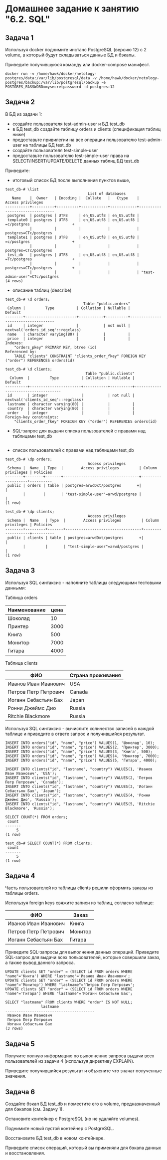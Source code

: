 # Домашнее задание к занятию "6.2. SQL"

## Задача 1

Используя docker поднимите инстанс PostgreSQL (версию 12) c 2 volume, 
в который будут складываться данные БД и бэкапы.

Приведите получившуюся команду или docker-compose манифест.
```
docker run -v /home/hawk/docker/netology-postgres/data:/var/lib/postgresql/data -v /home/hawk/docker/netology-postgres/backup:/var/lib/postgresql/backup -e POSTGRES_PASSWORD=mysecretpassword -d postgres:12
```

## Задача 2

В БД из задачи 1: 
- создайте пользователя test-admin-user и БД test_db
- в БД test_db создайте таблицу orders и clients (спeцификация таблиц ниже)
- предоставьте привилегии на все операции пользователю test-admin-user на таблицы БД test_db
- создайте пользователя test-simple-user  
- предоставьте пользователю test-simple-user права на SELECT/INSERT/UPDATE/DELETE данных таблиц БД test_db

Приведите:
- итоговый список БД после выполнения пунктов выше,
```
test_db-# \list
                                     List of databases
   Name    |  Owner   | Encoding |  Collate   |   Ctype    |       Access privileges
-----------+----------+----------+------------+------------+--------------------------------
 postgres  | postgres | UTF8     | en_US.utf8 | en_US.utf8 |
 template0 | postgres | UTF8     | en_US.utf8 | en_US.utf8 | =c/postgres                   +
           |          |          |            |            | postgres=CTc/postgres
 template1 | postgres | UTF8     | en_US.utf8 | en_US.utf8 | =c/postgres                   +
           |          |          |            |            | postgres=CTc/postgres
 test_db   | postgres | UTF8     | en_US.utf8 | en_US.utf8 | =Tc/postgres                  +
           |          |          |            |            | postgres=CTc/postgres         +
           |          |          |            |            | "test-admin-user"=CTc/postgres
(4 rows)
```
- описание таблиц (describe)
```
test_db-# \d orders;
                                   Table "public.orders"
 Column |         Type          | Collation | Nullable |              Default
--------+-----------------------+-----------+----------+------------------------------------
 id     | integer               |           | not null | nextval('orders_id_seq'::regclass)
 name   | character varying(80) |           |          |
 price  | integer               |           |          |
Indexes:
    "orders_pkey" PRIMARY KEY, btree (id)
Referenced by:
    TABLE "clients" CONSTRAINT "clients_order_fkey" FOREIGN KEY ("order") REFERENCES orders(id)

test_db-# \d clients;
                                    Table "public.clients"
  Column  |         Type          | Collation | Nullable |               Default
----------+-----------------------+-----------+----------+-------------------------------------
 id       | integer               |           | not null | nextval('clients_id_seq'::regclass)
 lastname | character varying(80) |           |          |
 country  | character varying(80) |           |          |
 order    | integer               |           |          |
Foreign-key constraints:
    "clients_order_fkey" FOREIGN KEY ("order") REFERENCES orders(id)
```
- SQL-запрос для выдачи списка пользователей с правами над таблицами test_db
```

```
- список пользователей с правами над таблицами test_db
```
test_db-# \dp orders;
                                     Access privileges
 Schema |  Name  | Type  |        Access privileges         | Column privileges | Policies
--------+--------+-------+----------------------------------+-------------------+----------
 public | orders | table | postgres=arwdDxt/postgres       +|                   |
        |        |       | "test-simple-user"=arwd/postgres |                   |
(1 row)

test_db-# \dp clients;
                                     Access privileges
 Schema |  Name   | Type  |        Access privileges         | Column privileges | Policies
--------+---------+-------+----------------------------------+-------------------+----------
 public | clients | table | postgres=arwdDxt/postgres       +|                   |
        |         |       | "test-simple-user"=arwd/postgres |                   |
(1 row)
```

## Задача 3

Используя SQL синтаксис - наполните таблицы следующими тестовыми данными:

Таблица orders

|Наименование|цена|
|------------|----|
|Шоколад| 10 |
|Принтер| 3000 |
|Книга| 500 |
|Монитор| 7000|
|Гитара| 4000|

Таблица clients

|ФИО|Страна проживания|
|------------|----|
|Иванов Иван Иванович| USA |
|Петров Петр Петрович| Canada |
|Иоганн Себастьян Бах| Japan |
|Ронни Джеймс Дио| Russia|
|Ritchie Blackmore| Russia|

Используя SQL синтаксис - вычислите количество записей в каждой таблице и 
приведите в ответе запрос и получившийся результат.
```
INSERT INTO orders("id", "name", "price") VALUES(1, 'Шоколад', 10);
INSERT INTO orders("id", "name", "price") VALUES(2, 'Принтер', 3000);
INSERT INTO orders("id", "name", "price") VALUES(3, 'Книга', 500);
INSERT INTO orders("id", "name", "price") VALUES(4, 'Монитор', 7000);
INSERT INTO orders("id", "name", "price") VALUES(5, 'Гитара', 4000);

INSERT INTO clients("id", "lastname", "country") VALUES(1, 'Иванов Иван Иванович', 'USA');
INSERT INTO clients("id", "lastname", "country") VALUES(2, 'Петров Петр Петрович', 'Canada');
INSERT INTO clients("id", "lastname", "country") VALUES(3, 'Иоганн Себастьян Бах', 'Japan');
INSERT INTO clients("id", "lastname", "country") VALUES(4, 'Ронни Джеймс Дио', 'Russia');
INSERT INTO clients("id", "lastname", "country") VALUES(5, 'Ritchie Blackmore', 'Russia');

SELECT COUNT(*) FROM orders;
 count
-------
     5
(1 row)

test_db=# SELECT COUNT(*) FROM clients;
 count
-------
     5
(1 row)
```

## Задача 4

Часть пользователей из таблицы clients решили оформить заказы из таблицы orders.

Используя foreign keys свяжите записи из таблиц, согласно таблице:

|ФИО|Заказ|
|------------|----|
|Иванов Иван Иванович| Книга |
|Петров Петр Петрович| Монитор |
|Иоганн Себастьян Бах| Гитара |

Приведите SQL-запросы для выполнения данных операций.
Приведите SQL-запрос для выдачи всех пользователей, которые совершили заказ, а также вывод данного запроса.
```
UPDATE clients SET "order" = (SELECT id FROM orders WHERE "name"='Книга') WHERE "lastname"='Иванов Иван Иванович';
UPDATE clients SET "order" = (SELECT id FROM orders WHERE "name"='Монитор') WHERE "lastname"='Петров Петр Петрович';
UPDATE clients SET "order" = (SELECT id FROM orders WHERE "name"='Гитара') WHERE "lastname"='Иоганн Себастьян Бах';

SELECT "lastname" FROM clients WHERE "order" IS NOT NULL;
                lastname
----------------------------------------
 Иванов Иван Иванович
 Петров Петр Петрович
 Иоганн Себастьян Бах
(3 rows)
```

## Задача 5

Получите полную информацию по выполнению запроса выдачи всех пользователей из задачи 4 
(используя директиву EXPLAIN).

Приведите получившийся результат и объясните что значат полученные значения.

## Задача 6

Создайте бэкап БД test_db и поместите его в volume, предназначенный для бэкапов (см. Задачу 1).

Остановите контейнер с PostgreSQL (но не удаляйте volumes).

Поднимите новый пустой контейнер с PostgreSQL.

Восстановите БД test_db в новом контейнере.

Приведите список операций, который вы применяли для бэкапа данных и восстановления. 
